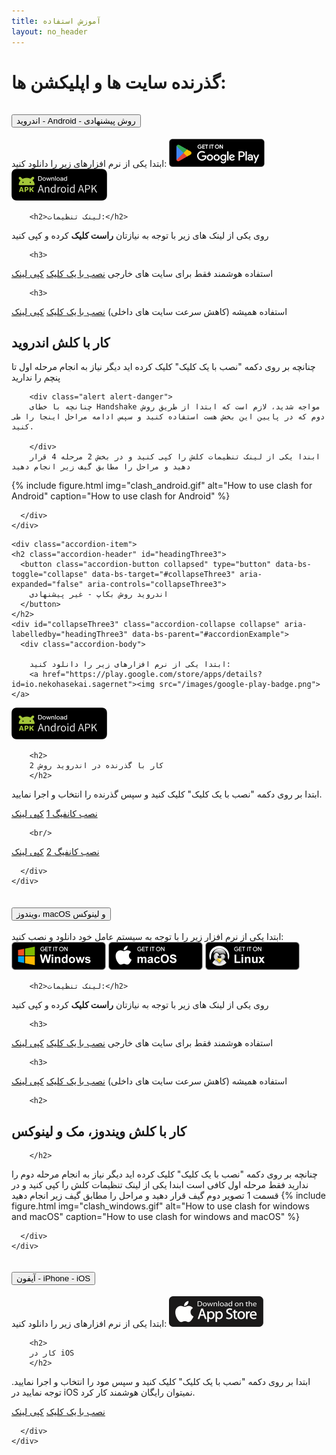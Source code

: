 ```yaml
---
title: آموزش استفاده
layout: no_header
---
```



# گذرنده سایت ها و اپلیکشن ها:


<div class="accordion" id="accordionExample">
  <div class="accordion-item">
    <h2 class="accordion-header" id="headingOne">
      <button class="accordion-button collapsed" type="button" data-bs-toggle="collapse" data-bs-target="#collapseOne" aria-expanded="true" aria-controls="collapseOne">
        اندروید - Android  - روش پیشنهادی
      </button>
    </h2>
    <div id="collapseOne" class="accordion-collapse collapse" aria-labelledby="headingOne" data-bs-parent="#accordionExample">
      <div class="accordion-body">
        ابتدا یکی از نرم افزارهای زیر را دانلود کنید:
<a href="https://play.google.com/store/apps/details?id=com.github.kr328.clash"><img src="/images/google-play-badge.png"></a>
<a href="../gh/Kr328/ClashForAndroid/releases/download/v2.5.11/cfa-2.5.11-premium-universal-release.apk"><img src="/images/android-apk-badge.png"></a>


        
        <h2>لینک تنظیمات:</h2>
روی یکی از لینک های زیر با توجه به نیازتان **راست کلیک** کرده و کپی کنید

<!--         <h3> استفاده هوشمند فقط برای سایت های فیلتر و واتساپ و اینستاگرام</h3>

<a href="clash://install-config?url=https://defaultserverhost/defaultusersecret/clash/lite-meta.yml" class="btn btn-primary">نصب با یک کلیک</a>
<a href="https://defaultserverhost/defaultusersecret/clash/lite-meta.yml" class="btn btn-success copylink">کپی لینک</a>

 -->
        <h3>
استفاده هوشمند فقط برای سایت های خارجی
        </h3>
<a href="clash://install-config?url=https://defaultserverhost/defaultusersecret/clash/normal.yml" class="btn btn-primary">نصب با یک کلیک</a>
<a href="https://defaultserverhost/defaultusersecret/clash/normal.yml" class="btn btn-success copylink">کپی لینک</a>


        <h3>
استفاده  همیشه (کاهش سرعت سایت های داخلی)
        </h3>
<a href="clash://install-config?url=https://defaultserverhost/defaultusersecret/clash/all.yml" class="btn btn-primary">نصب با یک کلیک</a>
<a href="https://defaultserverhost/defaultusersecret/clash/all.yml" class="btn btn-success copylink">کپی لینک</a>

<h2> کار با کلش اندروید
        </h2>
  
   چنانچه بر روی دکمه "نصب با یک کلیک" کلیک کرده اید دیگر نیاز به انجام مرحله اول تا پنچم را ندارید

        <div class="alert alert-danger">
        چنانچه با خطای Handshake مواجه شدید، لازم است که ابتدا از طریق روش دوم که در پایین این بخش هست استفاده کنید و سپس ادامه مراحل اینجا را طی کنید.
          
        </div>
        ابندا یکی از لینک تنظیمات کلش را کپی کنید و در بخش 2 مرحله 4 قرار دهید و مراحل را مطابق گیف زیر انجام دهید
       
{% include figure.html img="clash_android.gif" alt="How to use clash for Android" caption="How to use clash for Android" %}

        
        
      </div>
    </div>
  </div>
  
  
  
  
    <div class="accordion-item">
    <h2 class="accordion-header" id="headingThree3">
      <button class="accordion-button collapsed" type="button" data-bs-toggle="collapse" data-bs-target="#collapseThree3" aria-expanded="false" aria-controls="collapseThree3">
        اندروید روش بکاپ - غیر پیشنهادی
      </button>
    </h2>
    <div id="collapseThree3" class="accordion-collapse collapse" aria-labelledby="headingThree3" data-bs-parent="#accordionExample">
      <div class="accordion-body">
        
        ابتدا یکی از نرم افزارهای زیر را دانلود کنید:
        <a href="https://play.google.com/store/apps/details?id=io.nekohasekai.sagernet"><img src="/images/google-play-badge.png"></a>
<a href="../gh/SagerNet/SagerNet/releases/download/0.8.1-rc02/SN-0.8.1-rc02-arm64-v8a.apk"><img src="/images/android-apk-badge.png"></a>
        
                
        <h2>
        کار با گذرنده در اندروید روش 2
        </h2>
ابتدا  بر روی دکمه "نصب با یک کلیک" کلیک کنید و سپس گذرنده را انتخاب و اجرا نمایید. 

<a href="ss://chacha20-ietf-poly1305:defaultusersecret@defaultserverhost:443?plugin=obfs-local%3Bobfs%3Dtls%3Bobfs-host%3Dwww.google.com&udp-over-tcp=true#defaultserverhost" class="btn btn-primary">نصب کانفیگ 1</a>
<a href="ss://chacha20-ietf-poly1305:defaultusersecret@defaultserverhost:443?plugin=obfs-local%3Bobfs%3Dtls%3Bobfs-host%3Dwww.google.com&udp-over-tcp=true#defaultserverhost" class="btn btn-success copylink">کپی لینک</a>

        <br/>
<a href="ss://chacha20-ietf-poly1305:defaultusersecret@defaultserverhost:443?plugin=obfs-local%3Bobfs%3Dtls%3Bobfs-host%3Dwww.google.com&udp-over-tcp=true#defaultserverhost" class="btn btn-primary">نصب کانفیگ 2</a>
<a href="ss://chacha20-ietf-poly1305:defaultusersecret@defaultserverhost:443?plugin=obfs-local%3Bobfs%3Dtls%3Bobfs-host%3Dwww.google.com&udp-over-tcp=true#defaultserverhost" class="btn btn-success copylink">کپی لینک</a>
        
      </div>
    </div>
</div>
      
      
  
  
  
  
  
  
  
  <div class="accordion-item">
    <h2 class="accordion-header" id="headingTwo">
      <button class="accordion-button collapsed" type="button" data-bs-toggle="collapse" data-bs-target="#collapseTwo" aria-expanded="false" aria-controls="collapseTwo">
        ویندوز، macOS و لینوکس
      </button>
    </h2>
    <div id="collapseTwo" class="accordion-collapse collapse" aria-labelledby="headingTwo" data-bs-parent="#accordionExample">
      <div class="accordion-body">
        ابتدا یکی از نرم افزار زیر را با توجه به سیستم عامل خود دانلود و نصب کنید:
        <a href="../gh/Fndroid/clash_for_windows_pkg/releases/download/0.20.4/Clash.for.Windows.Setup.0.20.4.exe"><img src="/images/BadgeWindows.png"></a>
   <a href="../gh/Fndroid/clash_for_windows_pkg/releases/download/0.20.4/Clash.for.Windows-0.20.4.dmg"><img src="/images/BadgeMacOS.png"></a>
           <a href="../gh/Fndroid/clash_for_windows_pkg/releases/download/0.20.5/Clash.for.Windows-0.20.5-x64-linux.tar.gz"><img src="/images/BadgeLinux.png"></a>


        
        

        <h2>لینک تنظیمات:</h2>
روی یکی از لینک های زیر با توجه به نیازتان **راست کلیک** کرده و کپی کنید

<!--         <h3> استفاده هوشمند  فقط برای سایت های فیل.تر و واتساپ و اینستاگرام</h3>

<a href="clash://install-config?url=https://defaultserverhost/defaultusersecret/clash/lite-meta.yml" class="btn btn-primary">نصب با یک کلیک</a>
<a href="https://defaultserverhost/defaultusersecret/clash/lite-meta.yml" class="btn btn-success copylink">کپی لینک</a>

<h3>استفاده هوشمند از فیلترشکن فقط برای سایت های فیلتر</h3>
        
<a href="clash://install-config?url=https://defaultserverhost/defaultusersecret/clash/lite.yml" class="btn btn-primary">نصب با یک کلیک</a>
<a href="https://defaultserverhost/defaultusersecret/clash/lite.yml" class="btn btn-success copylink">کپی لینک</a>
 -->
        <h3>
استفاده هوشمند  فقط برای سایت های خارجی
        </h3>
<a href="clash://install-config?url=https://defaultserverhost/defaultusersecret/clash/normal.yml" class="btn btn-primary">نصب با یک کلیک</a>
<a href="https://defaultserverhost/defaultusersecret/clash/normal.yml" class="btn btn-success copylink">کپی لینک</a>


        <h3>
استفاده  همیشه (کاهش سرعت سایت های داخلی)
        </h3>
<a href="clash://install-config?url=https://defaultserverhost/defaultusersecret/clash/all.yml" class="btn btn-primary">نصب با یک کلیک</a>
<a href="https://defaultserverhost/defaultusersecret/clash/all.yml" class="btn btn-success copylink">کپی لینک</a>

        <h2>
## کار با کلش ویندوز، مک و لینوکس
        </h2>
چنانچه بر روی دکمه "نصب با یک کلیک" کلیک کرده اید دیگر نیاز به انجام مرحله دوم را ندارید فقط مرحله اول کافی است
ابندا یکی از لینک تنظیمات کلش را کپی کنید و در قسمت 1 تصویر دوم گیف قرار دهید و مراحل را مطابق گیف زیر انجام دهید
{% include figure.html img="clash_windows.gif" alt="How to use clash for windows and macOS" caption="How to use clash for windows and macOS" %}

      </div>
    </div>
  </div>
  <div class="accordion-item">
    <h2 class="accordion-header" id="headingThree">
      <button class="accordion-button collapsed" type="button" data-bs-toggle="collapse" data-bs-target="#collapseThree" aria-expanded="false" aria-controls="collapseThree">
        آیفون - iPhone - iOS
      </button>
    </h2>
    <div id="collapseThree" class="accordion-collapse collapse" aria-labelledby="headingThree" data-bs-parent="#accordionExample">
      <div class="accordion-body">
        ابتدا یکی از نرم افزارهای زیر را دانلود کنید:
        <a href="https://apps.apple.com/us/app/shadowlink-shadowsocks-vpn/id1439686518"><img src="/images/badgeiOS.png"></a>
                
        <h2>
        کار در iOS
        </h2>
ابتدا  بر روی دکمه "نصب با یک کلیک" کلیک کنید و سپس مود را انتخاب و اجرا نمایید. توجه نمایید در iOS نمیتوان رایگان هوشمند کار کرد. 

<a href="ss://chacha20-ietf-poly1305:defaultusersecret@defaultserverhost:443?plugin=obfs-local%3Bobfs%3Dtls%3Bobfs-host%3Dwww.google.com&udp-over-tcp=true#defaultserverhost" class="btn btn-primary">نصب با یک کلیک</a>
<a href="ss://chacha20-ietf-poly1305:defaultusersecret@defaultserverhost:443?plugin=obfs-local%3Bobfs%3Dtls%3Bobfs-host%3Dwww.google.com&udp-over-tcp=true#defaultserverhost" class="btn btn-success copylink">کپی لینک</a>
        
      </div>
    </div>
  </div>
</div>

<style>
.text-break {
    word-wrap: break-word!important;
    word-break: break-word!important;
}
  </style>
<script>
  secret=document.location.pathname.split('/')[1];
  host=document.location.host;
  codes=document.getElementsByTagName('code');
  for (i=0; i<codes.length;i++){
    codes[i].innerHTML=codes[i].innerHTML.replaceAll('defaultusersecret',secret);
    codes[i].innerHTML=codes[i].innerHTML.replaceAll('defaultserverhost',host);
  }

  as=document.getElementsByTagName('a');
  for (i=0; i<as.length;i++){
    as[i].href=as[i].href.replaceAll('defaultusersecret',secret);
    as[i].href=as[i].href.replaceAll('defaultserverhost',host);
    as[i].innerHTML=as[i].innerHTML.replaceAll('defaultusersecret',secret);
    as[i].innerHTML=as[i].innerHTML.replaceAll('defaultserverhost',host);
  }

  copy_links=document.getElementsByClassName('copylink');
  function copy_click(e){
    e.preventDefault(); 
    console.log(this);console.log(e);
    var link=this.href;
    navigator.clipboard.writeText(link).then(function() {
      alert('Link Copied to clipboard '+link);
    }, function(err) {
        window.prompt("Copy to clipboard: Ctrl+C, Enter", link);
    });
  }
  for (i=0; i<copy_links.length;i++){
    copy_links[i].onclick=copy_click;
  }
</script>
